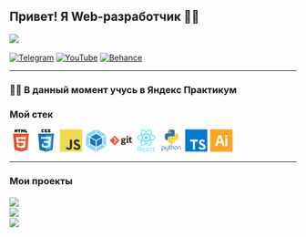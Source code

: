 
## Привет! Я Web-разработчик :technologist:
<div id="header">
  <img src="https://media.giphy.com/media/26tn33aiTi1jkl6H6/giphy.gif" width="150"/>
</div>


<div id="socials">

<a href="https://t.me/tearsoprah">![Telegram](https://img.shields.io/badge/Telegram-2CA5E0?style=for-the-badge&logo=telegram&logoColor=white)</a>
<a href="https://www.youtube.com/@etmeshik">![YouTube](https://img.shields.io/badge/YouTube-%23FF0000.svg?style=for-the-badge&logo=YouTube&logoColor=white)</a>
<a href="https://www.behance.net/qmeshokp21d7">![Behance](https://img.shields.io/badge/Behance-1769ff?style=for-the-badge&logo=behance&logoColor=white)</a>

[//]: # (<img src="https://komarev.com/ghpvc/?username=TearsOprah&style=flat-square&color=blue" alt=""/>)

</div>

---
### :man_student: В данный момент учусь в Яндекс Практикум

### Мой стек
<div>

<img height="40px" src="https://raw.githubusercontent.com/devicons/devicon/1119b9f84c0290e0f0b38982099a2bd027a48bf1/icons/html5/html5-original-wordmark.svg">
<img height="40px" src="https://raw.githubusercontent.com/devicons/devicon/1119b9f84c0290e0f0b38982099a2bd027a48bf1/icons/css3/css3-original-wordmark.svg">
<img height="40px" src="https://raw.githubusercontent.com/devicons/devicon/1119b9f84c0290e0f0b38982099a2bd027a48bf1/icons/javascript/javascript-original.svg">
<img height="40px" src="https://raw.githubusercontent.com/devicons/devicon/1119b9f84c0290e0f0b38982099a2bd027a48bf1/icons/webpack/webpack-original.svg">
<img height="40px" src="https://raw.githubusercontent.com/devicons/devicon/1119b9f84c0290e0f0b38982099a2bd027a48bf1/icons/git/git-original-wordmark.svg">
<img height="40px" src="https://raw.githubusercontent.com/devicons/devicon/1119b9f84c0290e0f0b38982099a2bd027a48bf1/icons/react/react-original-wordmark.svg">
<img height="40px" src="https://raw.githubusercontent.com/devicons/devicon/1119b9f84c0290e0f0b38982099a2bd027a48bf1/icons/python/python-original-wordmark.svg">
<img height="40px" src="https://raw.githubusercontent.com/devicons/devicon/1119b9f84c0290e0f0b38982099a2bd027a48bf1/icons/typescript/typescript-original.svg">
<img height="40px" src="https://raw.githubusercontent.com/devicons/devicon/1119b9f84c0290e0f0b38982099a2bd027a48bf1/icons/illustrator/illustrator-plain.svg">
</div>



---

### Мои проекты

<div>
    <a href="https://github.com/TearsOprah/mesto">
      <img align="center" src="https://github-readme-stats.vercel.app/api/pin/?username=TearsOprah&repo=mesto" />
    </a>
</div>

<div>
    <a href="https://github.com/TearsOprah/russian-travel">
        <img align="center" src="https://github-readme-stats.vercel.app/api/pin/?username=TearsOprah&repo=russian-travel" />
    </a>
</div>

<div>
    <a href="https://github.com/TearsOprah/how-to-learn">
      <img align="center" src="https://github-readme-stats.vercel.app/api/pin/?username=TearsOprah&repo=how-to-learn" />
    </a>
</div>


<!--
**TearsOprah/TearsOprah** is a ✨ _special_ ✨ repository because its `README.md` (this file) appears on your GitHub profile.

Here are some ideas to get you started:

- 🔭 I’m currently working on ...
- 🌱 I’m currently learning ...
- 👯 I’m looking to collaborate on ...
- 🤔 I’m looking for help with ...
- 💬 Ask me about ...
- 📫 How to reach me: ...
- 😄 Pronouns: ...
- ⚡ Fun fact: ...
-->
